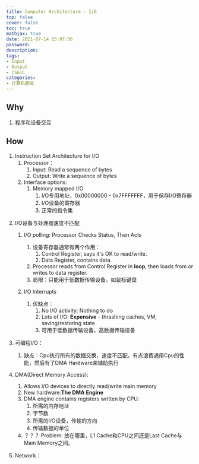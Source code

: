 ```yaml
---
title: Computer Architecture - I/O
top: false
cover: false
toc: true
mathjax: true
date: 2021-07-14 15:07:56
password:
description:
tags:
- Input
- Output
- CS61C
categories:
- 计算机基础
---
```


## Why

1. 程序和设备交互

## How

1. Instruction Set Architecture for I/O
   1. Processor：
      1. Input: Read a sequence of bytes
      2. Output: Write a sequence of bytes
    2. Interface options:
       1. Memory mapped I/O
          1. I/O专用地址，0x00000000 - 0x7FFFFFFF，用于保存I/O寄存器
          2. I/O设备的寄存器
          3. 正常的指令集
<!-- more -->
2. I/O设备与处理器速度不匹配
   1. I/O polling: Processor Checks Status, Then Acts
      1. 设备寄存器通常有两个作用：
         1. Control Register, says it's OK to read/write.
         2. Data Register, contains data.
      2. Processor reads from Control Register in **loop**, then loads from or writes to data register.
      3. 局限：只能用于低数据传输设备，如鼠标键盘

   2. I/O Interrupts
      1. 优缺点：
         1. No I/O activity: Nothing to do
         2. Lots of I/O: **Expensive** - thrashing caches, VM, saving/restoring state
         3. 可用于低数据传输设备，高数据传输设备

3. 可编程I/O：
   1. 缺点：Cpu执行所有的数据交换，速度不匹配，有点浪费通用Cpu的性能，然后有了DMA Hardware来辅助执行

4. DMA(Direct Memory Access):
   1. Allows I/O devices to directly read/write main memory
   2. New hardware:**The DMA Engine**
   3. DMA engine contains registers written by CPU:
      1. 所需的内存地址
      2. 字节数
      3. 所需的I/O设备，传输的方向
      4. 传输数据的单位
   4. ？？？ Problem: 放在哪里，L1 Cache和CPU之间还是Last Cache与Main Memory之间。

5. Network：
